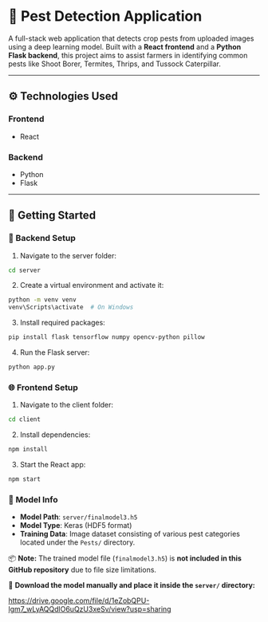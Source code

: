 # 🐛 Pest Detection Application

A full-stack web application that detects crop pests from uploaded images using a deep learning model. Built with a **React frontend** and a **Python Flask backend**, this project aims to assist farmers in identifying common pests like Shoot Borer, Termites, Thrips, and Tussock Caterpillar.


---

## ⚙️ Technologies Used

### Frontend
- React

### Backend
- Python
- Flask

---

## 🚀 Getting Started

### 🔧 Backend Setup

1. Navigate to the server folder:
```bash
cd server
```

2. Create a virtual environment and activate it:
```bash
python -m venv venv
venv\Scripts\activate  # On Windows
```

3. Install required packages:
```bash
pip install flask tensorflow numpy opencv-python pillow
```

4. Run the Flask server:
```bash
python app.py
```

### 🌐 Frontend Setup
1. Navigate to the client folder:
```bash
cd client
```

2. Install dependencies:
```bash
npm install
```

3. Start the React app:
```bash
npm start
```

### 🧠 Model Info

- **Model Path**: `server/finalmodel3.h5`  
- **Model Type**: Keras (HDF5 format)  
- **Training Data**: Image dataset consisting of various pest categories located under the `Pests/` directory.

📦 **Note:** The trained model file (`finalmodel3.h5`) is **not included in this GitHub repository** due to file size limitations.

🔗 **Download the model manually and place it inside the `server/` directory:**

https://drive.google.com/file/d/1eZobQPU-lgm7_wLyAQQdlO6uQzU3xeSv/view?usp=sharing


